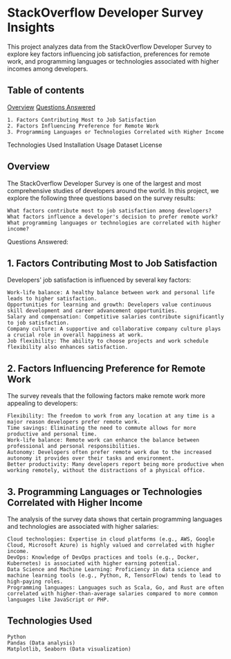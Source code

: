 # StackOverflow Developer Survey Insights
This project analyzes data from the StackOverflow Developer Survey to explore key factors influencing job satisfaction, preferences for remote work, and programming languages or technologies associated with higher incomes among developers. 

## Table of contents
[Overview](#Overview)
[Questions Answered](#Question_Answered)

    1. Factors Contributing Most to Job Satisfaction
    2. Factors Influencing Preference for Remote Work
    3. Programming Languages or Technologies Correlated with Higher Income

Technologies Used
Installation
Usage
Dataset
License


## Overview

The StackOverflow Developer Survey is one of the largest and most comprehensive studies of developers around the world. In this project, we explore the following three questions based on the survey results:

    What factors contribute most to job satisfaction among developers?
    What factors influence a developer's decision to prefer remote work?
    What programming languages or technologies are correlated with higher income?

Questions Answered:
## 1. Factors Contributing Most to Job Satisfaction

Developers' job satisfaction is influenced by several key factors:

    Work-life balance: A healthy balance between work and personal life leads to higher satisfaction.
    Opportunities for learning and growth: Developers value continuous skill development and career advancement opportunities.
    Salary and compensation: Competitive salaries contribute significantly to job satisfaction.
    Company culture: A supportive and collaborative company culture plays a crucial role in overall happiness at work.
    Job flexibility: The ability to choose projects and work schedule flexibility also enhances satisfaction.

## 2. Factors Influencing Preference for Remote Work

The survey reveals that the following factors make remote work more appealing to developers:

    Flexibility: The freedom to work from any location at any time is a major reason developers prefer remote work.
    Time savings: Eliminating the need to commute allows for more productive and personal time.
    Work-life balance: Remote work can enhance the balance between professional and personal responsibilities.
    Autonomy: Developers often prefer remote work due to the increased autonomy it provides over their tasks and environment.
    Better productivity: Many developers report being more productive when working remotely, without the distractions of a physical office.

## 3. Programming Languages or Technologies Correlated with Higher Income

The analysis of the survey data shows that certain programming languages and technologies are associated with higher salaries:

    Cloud technologies: Expertise in cloud platforms (e.g., AWS, Google Cloud, Microsoft Azure) is highly valued and correlated with higher income.
    DevOps: Knowledge of DevOps practices and tools (e.g., Docker, Kubernetes) is associated with higher earning potential.
    Data Science and Machine Learning: Proficiency in data science and machine learning tools (e.g., Python, R, TensorFlow) tends to lead to high-paying roles.
    Programming languages: Languages such as Scala, Go, and Rust are often correlated with higher-than-average salaries compared to more common languages like JavaScript or PHP.

## Technologies Used

    Python
    Pandas (Data analysis)
    Matplotlib, Seaborn (Data visualization)
